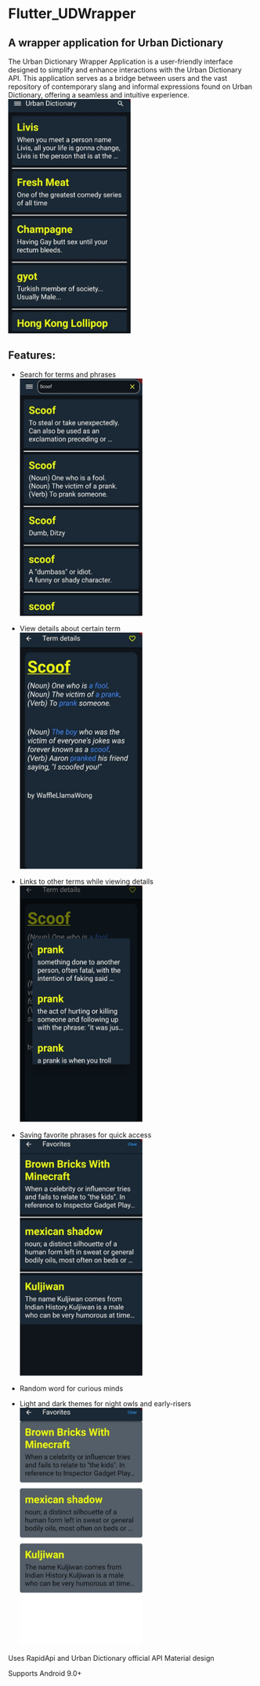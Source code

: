 # Flutter_UDWrapper
## A wrapper application for Urban Dictionary
The Urban Dictionary Wrapper Application is a user-friendly interface designed to simplify and enhance interactions with the Urban Dictionary API. This application serves as a bridge between users and the vast repository of contemporary slang and informal expressions found on Urban Dictionary, offering a seamless and intuitive experience.
<br/>
<img src="Screenshots/main.jpg" alt="main" width="250"/>
<br/>
## Features:
- Search for terms and phrases
  <br/>
  <img src="Screenshots/search.jpg" alt="search" width="250"/>
- View details about certain term
  <br/>
  <img src="Screenshots/details.jpg" alt="details" width="250"/>
- Links to other terms while viewing details
  <br/>
  <img src="Screenshots/message_box.jpg" alt="message box" width="250"/>
- Saving favorite phrases for quick access
  <br/>
  <img src="Screenshots/favorites.jpg" alt="favorite" width="250"/>

- Random word for curious minds
- Light and dark themes for night owls and early-risers
  <br/>
  <img src="Screenshots/favorites_light.jpg" alt="favorite light" width="250"/>




Uses RapidApi and Urban Dictionary official API
Material design

Supports Android 9.0+

